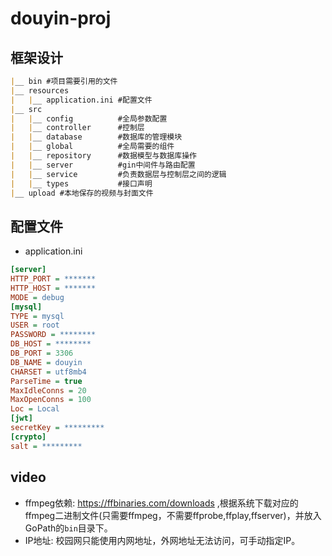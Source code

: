 # douyin-proj

## 框架设计
```markdown
|__ bin #项目需要引用的文件                   
|__ resources  
|   |__ application.ini #配置文件  
|__ src  
|   |__ config          #全局参数配置  
|   |__ controller      #控制层  
|   |__ database        #数据库的管理模块  
|   |__ global          #全局需要的组件  
|   |__ repository      #数据模型与数据库操作  
|   |__ server          #gin中间件与路由配置  
|   |__ service         #负责数据层与控制层之间的逻辑  
|   |__ types           #接口声明  
|__ upload #本地保存的视频与封面文件
```

## 配置文件

- application.ini

```ini
[server]
HTTP_PORT = *******
HTTP_HOST = *******
MODE = debug
[mysql]
TYPE = mysql
USER = root
PASSWORD = ********
DB_HOST = ********
DB_PORT = 3306
DB_NAME = douyin
CHARSET = utf8mb4
ParseTime = true
MaxIdleConns = 20
MaxOpenConns = 100
Loc = Local
[jwt]
secretKey = *********
[crypto]
salt = *********
```

## video
* ffmpeg依赖: https://ffbinaries.com/downloads ,根据系统下载对应的ffmpeg二进制文件(只需要ffmpeg，不需要ffprobe,ffplay,ffserver)，并放入GoPath的`bin`目录下。
* IP地址: 校园网只能使用内网地址，外网地址无法访问，可手动指定IP。
